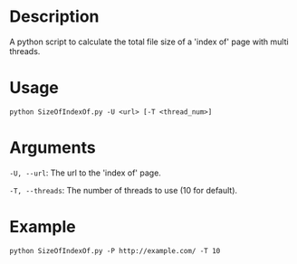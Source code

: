 # Description
A python script to calculate the total file size of a 'index of' page with multi threads.

# Usage
`python SizeOfIndexOf.py -U <url> [-T <thread_num>]`

# Arguments
`-U, --url`: The url to the 'index of' page.

`-T, --threads`: The number of threads to use (10 for default).

# Example
`python SizeOfIndexOf.py -P http://example.com/ -T 10`